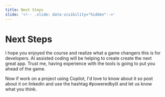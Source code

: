 ```yaml
---
title: Next Steps
slide: '<!-- .slide: data-visibility="hidden"-->'
---
```


<!-- .slide: data-state="layout-title" class="bg-dark"-->

# Next Steps

> >

I hope you enjoyed the course and realize what a game changers this is for developers. AI assisted coding will be helping to create create the next great app. Trust me, having experience with the tools is going to put you ahead of the game.

Now if work on a project using Copilot, I'd love to know about it so post about it on linkedin and use the hashtag #poweredbylil and let us know what you think.